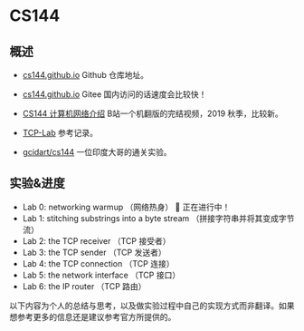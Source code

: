 # CS144

## 概述

* [cs144.github.io](https://github.com/CS144/cs144.github.io) Github 仓库地址。

* [cs144.github.io](https://weijiew.gitee.io/cs144.github.io/) Gitee 国内访问的话速度会比较快！

* [CS144 计算机网络介绍](https://www.bilibili.com/video/av96841516) B站一个机翻版的完结视频，2019 秋季，比较新。

* [TCP-Lab](https://github.com/huangrt01/TCP-Lab) 参考记录。

* [gcidart/cs144](https://github.com/gcidart/cs144) 一位印度大哥的通关实验。

## 实验&进度

* Lab 0: networking warmup  （网络热身） 🍺 正在进行中！
* Lab 1: stitching substrings into a byte stream （拼接字符串并将其变成字节流）
* Lab 2: the TCP receiver       （TCP 接受者）
* Lab 3: the TCP sender         （TCP 发送者）
* Lab 4: the TCP connection     （TCP 连接）
* Lab 5: the network interface  （TCP 接口）
* Lab 6: the IP router          （TCP 路由）

以下内容为个人的总结与思考，以及做实验过程中自己的实现方式而非翻译。如果想参考更多的信息还是建议参考官方所提供的。

